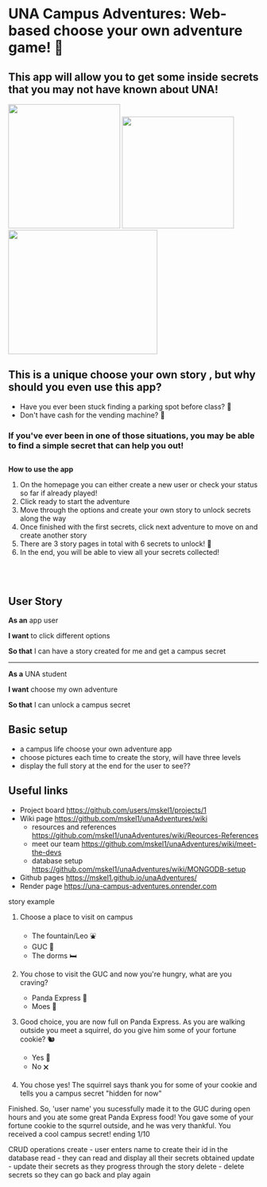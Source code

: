 # UNA Campus Adventures: Web-based choose your own adventure game! 🦁

## This app will allow you to get some inside secrets that you may not have known about UNA!

<p>
<img src="https://user-images.githubusercontent.com/111464160/232665434-b955b753-ed34-4a35-931d-0871d47cb2f4.png" width="225" height="250" />

<img src="https://user-images.githubusercontent.com/111464160/232887238-74836dd6-2cac-47a6-9165-11f8cf7fef5d.gif" width = "225" />

<img src="https://user-images.githubusercontent.com/111464160/232883762-8a5d8aaf-aae0-48c0-9b28-2376d199a123.png" width="300" height="250" />
  

</p>



## This is a unique choose your own story , but why should you even use this app?
- Have you ever been stuck finding a parking spot before class? 🚗
- Don't have cash for the vending machine? 🥤


### If you've ever been in one of those situations, you may be able to find a simple secret that can help you out!

##

**How to use the app**
1. On the homepage you can either create a new user or check your status so far if already played!
2. Click ready to start the adventure
3. Move through the options and create your own story to unlock secrets along the way
4. Once finished with the first secrets, click next adventure to move on and create another story
5. There are 3 story pages in total with 6 secrets to unlock! 🔐
6. In the end, you will be able to view all your secrets collected!


<br>
<br>


## User Story 

**As an** app user

**I want** to click different options

**So that** I can have a story created for me and get a campus secret

---------------------------------------------

**As a** UNA student

**I want** choose my own adventure

**So that** I can unlock a campus secret

## Basic setup
- a campus life choose your own adventure app
- choose pictures each time to create the story, will have three levels
- display the full story at the end for the user to see??

## Useful links
- Project board https://github.com/users/mskel1/projects/1 
- Wiki page https://github.com/mskel1/unaAdventures/wiki 
   * resources and references https://github.com/mskel1/unaAdventures/wiki/Reources-References
   * meet our team https://github.com/mskel1/unaAdventures/wiki/meet-the-devs
   * database setup https://github.com/mskel1/unaAdventures/wiki/MONGODB-setup
- Github pages https://mskel1.github.io/unaAdventures/
- Render page https://una-campus-adventures.onrender.com
   

story example

1. Choose a place to visit on campus
    * The fountain/Leo ⛲
    * GUC 🥤
    * The dorms 🛏️
    
2. You chose to visit the GUC and now you're hungry, what are you craving?
    * Panda Express 🍚
    * Moes 🌯

3. Good choice, you are now full on Panda Express. As you are walking outside you meet
   a squirrel, do you give him some of your fortune cookie? 🐿️
    * Yes 🥠
    * No 🗙

4. You chose yes! The squirrel says thank you for some of your cookie and tells you 
a campus secret "hidden for now"
 

Finished. So, 'user name' you sucessfully made it to the GUC during open hours and you
ate some great Panda Express food! You gave some of your fortune cookie to the squrrel
outside, and he was very thankful. You received a cool campus secret! ending 1/10

CRUD operations
create - user enters name to create their id in the database
read - they can read and display all their secrets obtained
update - update their secrets as they progress through the story
delete - delete secrets so they can go back and play again

